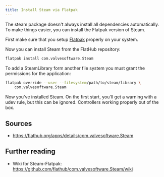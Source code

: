 ```yaml
---
title: Install Steam via Flatpak
---
```


The steam package doesn't always install all dependencies automatically.
To make things easier, you can install the Flatpak version of Steam.

First make sure that you setup [Flatpak](../flatpak/setup) properly on your
system.

Now you can install Steam from the FlatHub repository: 
```sh
flatpak install com.valvesoftware.Steam
```

To add a SteamLibrary form another file system you must grant the
permissions for the application:
```sh
flatpak override --user --filesystem/path/to/steam/library \
    com.valvesoftware.Steam
```

Now you've installed Steam.
On the first start, you'll get a warning with a udev rule, but this can be
ignored. Controllers working properly out of the box.


## Sources
- https://flathub.org/apps/details/com.valvesoftware.Steam


## Further reading 
- Wiki for Steam-Flatpak:
  https://github.com/flathub/com.valvesoftware.Steam/wiki

